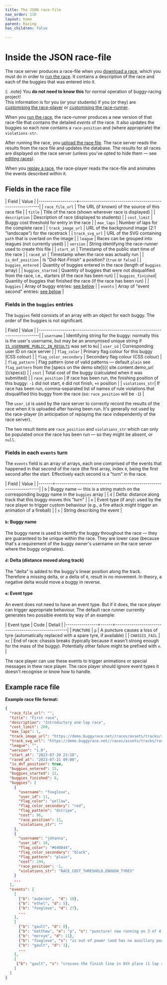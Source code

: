 ```yaml
---
title: The JSON race-file
nav_order: 110
layout: home
parent: Racing
has_children: false

---
```


# Inside the JSON race-file

The race server produces a race-file when you [download a race](downloading),
which you must do in order to [run the race](running). It contains a
description of the race and each of the buggies that was entered into it.

{: .note}
You **do not need to know this** for normal operation of buggy-racing project!  
This information is for you (or your students) if you (or they) are
[customising the race-player](custom-player) or
[customising the race-runner](custom-runner).

When you [run the race](running), the race-runner produces a new version of
that race-file that contains the detailed _events_ of the race. It also updates
the buggies so each now contains a `race-position` and (where appropriate) the
`violations-str`.

After running the race, you [upload the race file](uploading-results). The
race server reads the results from the race file and updates the database.
The results for all races are displayed on the race server (unless you've opted
to hide them — see [editing races](editing)).

When you [replay a race](replaying), the race-player reads the race-file
and animates the events described within it.

## Fields in the race file

| Field             | Value                                                    |
|-------------------+----------------------------------------------------------|
| `race_file_url`   | The URL (if known) of the source of this race file       |
| `title`           | Title of the race (shown wherever race is displayed)     |
| `description`     | Description of race (displayed to students)              |
| `cost_limit`      | Buggy cost threshold for entry in the race               |
| `max_laps`        | Number of laps for the complete race                     |
| `track_image_url` | URL of the background image (2:1 "landscape") for the racetrack |
| `track_svg_url`   | URL of the SVG containing `path` that is overlaid on the image |
| `league`          | Races can be grouped into leagues (not currently used)   |
| `version`         | String identifying the race-runner used to create this file |
| `start_at`        | Timestamp of the public start time of the race           |
| `raced_at`        | Timestamp when the race was actually run                 |
| `is_dnf_position` | Is "Did-Not-Finish" a position? (`true` or `false`)      |
| `buggies_entered` | Quantity of buggies entered in the race (length of `buggies` array) |
| `buggies_started` | Quantity of buggies that were not disqualified from the race, i.e., starters (if the race has been run) |
| `buggies_finished`| Quantity of buggies that finished the race (if the race has been run) |
| `buggies`         | Array of buggy entries: [see below](#fields-in-the-buggies-entries) |
| `events`          | Array of "event second" entries: [see below](#fields-in-each-events-turn) |


### Fields in the `buggies` entries

The `buggies` field consists of an array with an object for each buggy. The
order of the buggies is not significant.

| Field           | Value                                                      |
|-----------------+------------------------------------------------------------|
| `username`      | Identifying string for the buggy: normally this is the user's username, but may be an anonymised unique string if [`IS_USERNAME_PUBLIC_IN_RESULTS`](../customising/races) was set to `No`|
| `user_id`       | Corresponding user ID on race server                       |
| `flag_color`    | Primary flag colour for this buggy (CSS colour)            |
| `flag_color_secondary` | Secondary flag colour (CSS colour)                  |
| `flag_pattern`  | Flag pattern (one of valid patterns — default `plain` see `flag_pattern` from the [specs on the demo site]({{ site.content.demo_url }}/specs))  |
| `cost`          | Total cost of the buggy (calculated when it was submitted) |
| `race_position` | If race has been run, the finishing position of this buggy: `-1` did not start, `0` did not finish, `+n` position |
| `violations_str`| If race has been run, comma-separated list of names of rule violations that disqualified this buggy from the race (so: `race_position` will be `-1`) |


The `user_id` is used by the race server to correctly record the results of
the race when it is uploaded after having been run. It's generally not used
by the race-player (in anticipation of replaying the race independently of
the race server).

The two result items are `race_position` and `violations_str` which can only be
populated once the race has been run — so they might be absent, or `null`. 

### Fields in each `events` turn

The `events` field is an array of arrays, each one comprised of the events that
happened in that second of the race (the first array, index `0`, being the first
second after the start. Effectively each second is a "turn" in the race.

| Field | Value                                                                |
|-------+----------------------------------------------------------------------|
| `b`   | Buggy name — this is a string match on the corresponding buggy name in the `buggies` array |
| `d`   | Delta: distance along track that this buggy moves this "turn"        |
| `e`   | Event type (if any): used by the race player to trigger custom behaviour (e.g., a fire attack might trigger an animation of a fireball) |
| `s`   | String describing the event                                          |

#### `b`: Buggy name

The buggy name is used to identify the buggy throughout the race — they are
guaranteed to be unique within the race. They are lower case (because that's
a requirement of the buggy owner's username on the race server where the
buggy originates).

#### `d`: Delta (distance moved along track)

The "delta" is added to the buggy's linear position along the track. Therefore a
missing delta, or a delta of `0`, result in no movement. In theory, a negative
delta would move a buggy in reverse.

#### `e`: Event type

An event does not need to have an event type. But if it does, the race player
can trigger appropriate behaviour. The default race runner currently generates
two possible events by way of an example:

| Event type     | Code | Detail                                               |
|----------------+------+------------------------------------------------------|
| `PUNCTURE`     | `p`  | A puncture causes a loss of tyre (automatically replaced with a spare tyre, if available) |
| `CHASSIS_FAIL` | `xc` | End of race: chassis breaks (typically because it wasn't strong enough for the mass of the buggy). Potentially other failure might be prefixed with `x`. |

The race player can use these events to trigger animations or special messages
in thew race player. The race player should ignore event types it doesn't
recognise or know how to handle.


## Example race file


**Example race file format:**

```json
{
  "race_file_url": "",
  "title": "First race",
  "description": "Introductory one-lap race",
  "cost_limit": 200,
  "max_laps": 1,
  "track_image_url": "https://demo.buggyrace.net//races/assets/tracks/racetrack-01.jpg",
  "track_svg_url": "https://demo.buggyrace.net//races/assets/tracks/racetrack-01-path-460.svg",
  "league": "",
  "version": "1.0",
  "start_at": "2023-07-20 23:58",
  "raced_at": "2023-07-21 09:00",
  "is_dnf_position": true,
  "buggies_entered": 15,
  "buggies_started": 12,
  "buggies_finished": 8,
  "buggies": [
    {
      "username": "foxglove",
      "user_id": 11,
      "flag_color": "yellow",
      "flag_color_secondary": "red",
      "flag_pattern": "dstripe",
      "cost": 96,
      "race_position": 11,
      "violations_str": ""
    },
    {
      "username": "johanna",
      "user_id": 16,
      "flag_color": "#640044",
      "flag_color_secondary": "black",
      "flag_pattern": "plain",
      "cost": 194,
      "race_position": -1,
      "violations_str": "RACE_COST_THRESHOLD,ENOUGH_TYRES"
    }
    ...
  ],
  "events": [
    [
      {"b": "auberon",  "d": 10},
      {"b": "ethel", "d": 5},
      {"b": "foxglove", "d": 27},
      ...
    ],
    [
      {"b": "gault", "d": 8}, 
      {"b": "matthew", "e": "p", "s": "puncture! now running on 3 of 4 wheels"},
      {"b": "mervyn", "d": 11},
      {"b": "foxglove", "s": "is out of power (and has no auxillary power)"},
      {"b": "gault", "d": 1},
      ...
    ],
    [
     {"b": "gault", "s": "crosses the finish line in 8th place (1 lap race)"}
    ]
  ]
}
```
